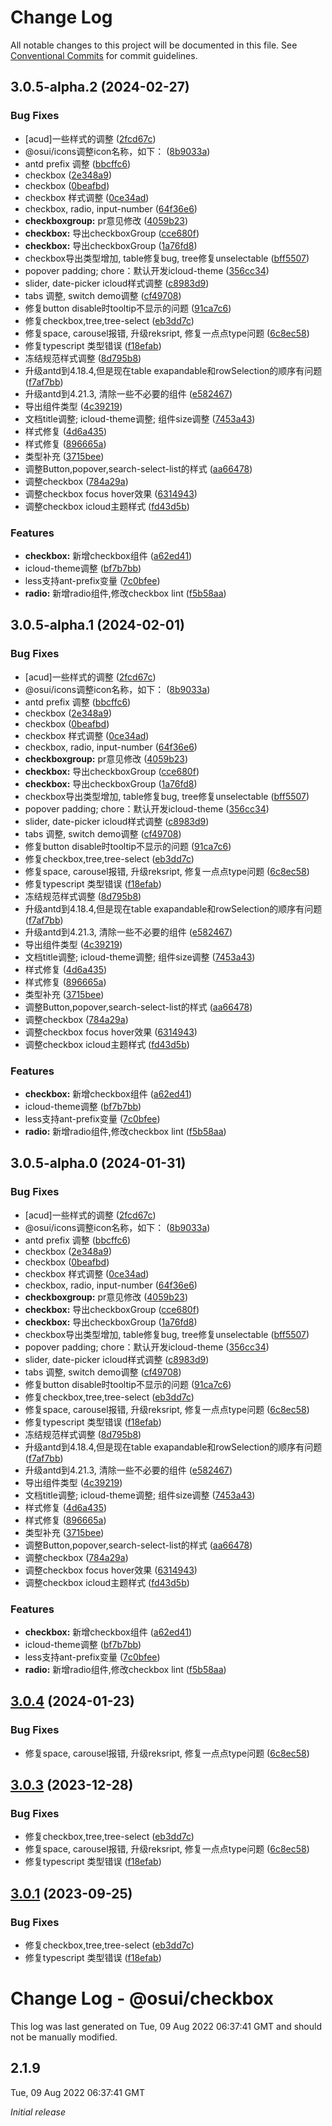 # Change Log

All notable changes to this project will be documented in this file.
See [Conventional Commits](https://conventionalcommits.org) for commit guidelines.

## 3.0.5-alpha.2 (2024-02-27)


### Bug Fixes

* [acud]一些样式的调整 ([2fcd67c](https://gitee.com/gitee-fe/osui/tree/master/commits/2fcd67c7d79c24e3262a505d3f8433e0fa1c7339))
* @osui/icons调整icon名称，如下： ([8b9033a](https://gitee.com/gitee-fe/osui/tree/master/commits/8b9033af14f14ebae853692523739ca22c64123a))
* antd prefix 调整 ([bbcffc6](https://gitee.com/gitee-fe/osui/tree/master/commits/bbcffc66f779b7232c933ad61054d3c18926ea5c))
* checkbox ([2e348a9](https://gitee.com/gitee-fe/osui/tree/master/commits/2e348a9edaa7be7fa08be9d215175d8fc693414e))
* checkbox ([0beafbd](https://gitee.com/gitee-fe/osui/tree/master/commits/0beafbdf3d0c58a661e1a350a1b8135fc4fb541d))
* checkbox 样式调整 ([0ce34ad](https://gitee.com/gitee-fe/osui/tree/master/commits/0ce34ad7c94f5c230ebd8266cf896224ece3d158))
* checkbox, radio, input-number ([64f36e6](https://gitee.com/gitee-fe/osui/tree/master/commits/64f36e6b6eb46a333a044a9452207866682d8df4))
* **checkboxgroup:** pr意见修改 ([4059b23](https://gitee.com/gitee-fe/osui/tree/master/commits/4059b23a1fa67c4458a6a5f4bfe600abd675b4fc))
* **checkbox:** 导出checkboxGroup ([cce680f](https://gitee.com/gitee-fe/osui/tree/master/commits/cce680f7ee1fa9570e690b2e457b49424f769e4a))
* **checkbox:** 导出checkboxGroup ([1a76fd8](https://gitee.com/gitee-fe/osui/tree/master/commits/1a76fd801d2d10b496e65d5229bfb7530c49a9e9))
* checkbox导出类型增加, table修复bug, tree修复unselectable ([bff5507](https://gitee.com/gitee-fe/osui/tree/master/commits/bff5507daf985701bc5d859ba6aba4cd01733673))
* popover padding; chore：默认开发icloud-theme ([356cc34](https://gitee.com/gitee-fe/osui/tree/master/commits/356cc34992918ffb6c3d30283b2810fed8e18e79))
* slider, date-picker icloud样式调整 ([c8983d9](https://gitee.com/gitee-fe/osui/tree/master/commits/c8983d9dbe90af5406e528e6b68f52677d320408))
* tabs 调整, switch demo调整 ([cf49708](https://gitee.com/gitee-fe/osui/tree/master/commits/cf49708576758e136486dd05ebfc4df1a69f623c))
* 修复button disable时tooltip不显示的问题 ([91ca7c6](https://gitee.com/gitee-fe/osui/tree/master/commits/91ca7c682d0fe97e2ea5cc11ae8665952310728c))
* 修复checkbox,tree,tree-select ([eb3dd7c](https://gitee.com/gitee-fe/osui/tree/master/commits/eb3dd7c4c00f68c702be3d0170dc2df8a2e01400))
* 修复space, carousel报错, 升级reksript, 修复一点点type问题 ([6c8ec58](https://gitee.com/gitee-fe/osui/tree/master/commits/6c8ec58c90fe5cc63ea6b332e6e443461d1285f2))
* 修复typescript 类型错误 ([f18efab](https://gitee.com/gitee-fe/osui/tree/master/commits/f18efab2a15a47cc163dceba128b521c5522063f))
* 冻结规范样式调整 ([8d795b8](https://gitee.com/gitee-fe/osui/tree/master/commits/8d795b8ebc6355ae8094f4c1e3252b6c50989c2f))
* 升级antd到4.18.4,但是现在table exapandable和rowSelection的顺序有问题 ([f7af7bb](https://gitee.com/gitee-fe/osui/tree/master/commits/f7af7bbad5ed53099f4cc4c97c5852e631846616))
* 升级antd到4.21.3, 清除一些不必要的组件 ([e582467](https://gitee.com/gitee-fe/osui/tree/master/commits/e58246764a8309a964b86f26fa229242d9241173))
* 导出组件类型 ([4c39219](https://gitee.com/gitee-fe/osui/tree/master/commits/4c3921907367349892ecf79631d2ad7f606deb74))
* 文档title调整; icloud-theme调整; 组件size调整 ([7453a43](https://gitee.com/gitee-fe/osui/tree/master/commits/7453a437fb419db875709b32f934ba9e3454f895))
* 样式修复 ([4d6a435](https://gitee.com/gitee-fe/osui/tree/master/commits/4d6a435d8619434d977ea4988b2aa8474f90ce59))
* 样式修复 ([896665a](https://gitee.com/gitee-fe/osui/tree/master/commits/896665a45f52be9a2896157f20125f8a77809e34))
* 类型补充 ([3715bee](https://gitee.com/gitee-fe/osui/tree/master/commits/3715bee406b59233ede86629c7d098b724ac5ee4))
* 调整Button,popover,search-select-list的样式 ([aa66478](https://gitee.com/gitee-fe/osui/tree/master/commits/aa66478c36f1b271c008b8ce71e923f218b68fb7))
* 调整checkbox ([784a29a](https://gitee.com/gitee-fe/osui/tree/master/commits/784a29aa88746f50ba9529ce1e895a4444557d55))
* 调整checkbox focus hover效果 ([6314943](https://gitee.com/gitee-fe/osui/tree/master/commits/6314943e776591c3eb1aa3a806558b21537f907f))
* 调整checkbox icloud主题样式 ([fd43d5b](https://gitee.com/gitee-fe/osui/tree/master/commits/fd43d5b6c846e19db8682b6b7ef70392844029f9))


### Features

* **checkbox:** 新增checkbox组件 ([a62ed41](https://gitee.com/gitee-fe/osui/tree/master/commits/a62ed4120967c10d1c15ec0775ac2ffc68f810fd))
* icloud-theme调整 ([bf7b7bb](https://gitee.com/gitee-fe/osui/tree/master/commits/bf7b7bb19b3b442273af9df94258492b684d0920))
* less支持ant-prefix变量 ([7c0bfee](https://gitee.com/gitee-fe/osui/tree/master/commits/7c0bfee0ef97d48d62cd58c448c26d146101c6c7))
* **radio:** 新增radio组件,修改checkbox lint ([f5b58aa](https://gitee.com/gitee-fe/osui/tree/master/commits/f5b58aab8b179caee6384dce7dd48de6b7a99021))





## 3.0.5-alpha.1 (2024-02-01)


### Bug Fixes

* [acud]一些样式的调整 ([2fcd67c](https://gitee.com/gitee-fe/osui/tree/master/commits/2fcd67c7d79c24e3262a505d3f8433e0fa1c7339))
* @osui/icons调整icon名称，如下： ([8b9033a](https://gitee.com/gitee-fe/osui/tree/master/commits/8b9033af14f14ebae853692523739ca22c64123a))
* antd prefix 调整 ([bbcffc6](https://gitee.com/gitee-fe/osui/tree/master/commits/bbcffc66f779b7232c933ad61054d3c18926ea5c))
* checkbox ([2e348a9](https://gitee.com/gitee-fe/osui/tree/master/commits/2e348a9edaa7be7fa08be9d215175d8fc693414e))
* checkbox ([0beafbd](https://gitee.com/gitee-fe/osui/tree/master/commits/0beafbdf3d0c58a661e1a350a1b8135fc4fb541d))
* checkbox 样式调整 ([0ce34ad](https://gitee.com/gitee-fe/osui/tree/master/commits/0ce34ad7c94f5c230ebd8266cf896224ece3d158))
* checkbox, radio, input-number ([64f36e6](https://gitee.com/gitee-fe/osui/tree/master/commits/64f36e6b6eb46a333a044a9452207866682d8df4))
* **checkboxgroup:** pr意见修改 ([4059b23](https://gitee.com/gitee-fe/osui/tree/master/commits/4059b23a1fa67c4458a6a5f4bfe600abd675b4fc))
* **checkbox:** 导出checkboxGroup ([cce680f](https://gitee.com/gitee-fe/osui/tree/master/commits/cce680f7ee1fa9570e690b2e457b49424f769e4a))
* **checkbox:** 导出checkboxGroup ([1a76fd8](https://gitee.com/gitee-fe/osui/tree/master/commits/1a76fd801d2d10b496e65d5229bfb7530c49a9e9))
* checkbox导出类型增加, table修复bug, tree修复unselectable ([bff5507](https://gitee.com/gitee-fe/osui/tree/master/commits/bff5507daf985701bc5d859ba6aba4cd01733673))
* popover padding; chore：默认开发icloud-theme ([356cc34](https://gitee.com/gitee-fe/osui/tree/master/commits/356cc34992918ffb6c3d30283b2810fed8e18e79))
* slider, date-picker icloud样式调整 ([c8983d9](https://gitee.com/gitee-fe/osui/tree/master/commits/c8983d9dbe90af5406e528e6b68f52677d320408))
* tabs 调整, switch demo调整 ([cf49708](https://gitee.com/gitee-fe/osui/tree/master/commits/cf49708576758e136486dd05ebfc4df1a69f623c))
* 修复button disable时tooltip不显示的问题 ([91ca7c6](https://gitee.com/gitee-fe/osui/tree/master/commits/91ca7c682d0fe97e2ea5cc11ae8665952310728c))
* 修复checkbox,tree,tree-select ([eb3dd7c](https://gitee.com/gitee-fe/osui/tree/master/commits/eb3dd7c4c00f68c702be3d0170dc2df8a2e01400))
* 修复space, carousel报错, 升级reksript, 修复一点点type问题 ([6c8ec58](https://gitee.com/gitee-fe/osui/tree/master/commits/6c8ec58c90fe5cc63ea6b332e6e443461d1285f2))
* 修复typescript 类型错误 ([f18efab](https://gitee.com/gitee-fe/osui/tree/master/commits/f18efab2a15a47cc163dceba128b521c5522063f))
* 冻结规范样式调整 ([8d795b8](https://gitee.com/gitee-fe/osui/tree/master/commits/8d795b8ebc6355ae8094f4c1e3252b6c50989c2f))
* 升级antd到4.18.4,但是现在table exapandable和rowSelection的顺序有问题 ([f7af7bb](https://gitee.com/gitee-fe/osui/tree/master/commits/f7af7bbad5ed53099f4cc4c97c5852e631846616))
* 升级antd到4.21.3, 清除一些不必要的组件 ([e582467](https://gitee.com/gitee-fe/osui/tree/master/commits/e58246764a8309a964b86f26fa229242d9241173))
* 导出组件类型 ([4c39219](https://gitee.com/gitee-fe/osui/tree/master/commits/4c3921907367349892ecf79631d2ad7f606deb74))
* 文档title调整; icloud-theme调整; 组件size调整 ([7453a43](https://gitee.com/gitee-fe/osui/tree/master/commits/7453a437fb419db875709b32f934ba9e3454f895))
* 样式修复 ([4d6a435](https://gitee.com/gitee-fe/osui/tree/master/commits/4d6a435d8619434d977ea4988b2aa8474f90ce59))
* 样式修复 ([896665a](https://gitee.com/gitee-fe/osui/tree/master/commits/896665a45f52be9a2896157f20125f8a77809e34))
* 类型补充 ([3715bee](https://gitee.com/gitee-fe/osui/tree/master/commits/3715bee406b59233ede86629c7d098b724ac5ee4))
* 调整Button,popover,search-select-list的样式 ([aa66478](https://gitee.com/gitee-fe/osui/tree/master/commits/aa66478c36f1b271c008b8ce71e923f218b68fb7))
* 调整checkbox ([784a29a](https://gitee.com/gitee-fe/osui/tree/master/commits/784a29aa88746f50ba9529ce1e895a4444557d55))
* 调整checkbox focus hover效果 ([6314943](https://gitee.com/gitee-fe/osui/tree/master/commits/6314943e776591c3eb1aa3a806558b21537f907f))
* 调整checkbox icloud主题样式 ([fd43d5b](https://gitee.com/gitee-fe/osui/tree/master/commits/fd43d5b6c846e19db8682b6b7ef70392844029f9))


### Features

* **checkbox:** 新增checkbox组件 ([a62ed41](https://gitee.com/gitee-fe/osui/tree/master/commits/a62ed4120967c10d1c15ec0775ac2ffc68f810fd))
* icloud-theme调整 ([bf7b7bb](https://gitee.com/gitee-fe/osui/tree/master/commits/bf7b7bb19b3b442273af9df94258492b684d0920))
* less支持ant-prefix变量 ([7c0bfee](https://gitee.com/gitee-fe/osui/tree/master/commits/7c0bfee0ef97d48d62cd58c448c26d146101c6c7))
* **radio:** 新增radio组件,修改checkbox lint ([f5b58aa](https://gitee.com/gitee-fe/osui/tree/master/commits/f5b58aab8b179caee6384dce7dd48de6b7a99021))





## 3.0.5-alpha.0 (2024-01-31)


### Bug Fixes

* [acud]一些样式的调整 ([2fcd67c](https://gitee.com/gitee-fe/osui/tree/master/commits/2fcd67c7d79c24e3262a505d3f8433e0fa1c7339))
* @osui/icons调整icon名称，如下： ([8b9033a](https://gitee.com/gitee-fe/osui/tree/master/commits/8b9033af14f14ebae853692523739ca22c64123a))
* antd prefix 调整 ([bbcffc6](https://gitee.com/gitee-fe/osui/tree/master/commits/bbcffc66f779b7232c933ad61054d3c18926ea5c))
* checkbox ([2e348a9](https://gitee.com/gitee-fe/osui/tree/master/commits/2e348a9edaa7be7fa08be9d215175d8fc693414e))
* checkbox ([0beafbd](https://gitee.com/gitee-fe/osui/tree/master/commits/0beafbdf3d0c58a661e1a350a1b8135fc4fb541d))
* checkbox 样式调整 ([0ce34ad](https://gitee.com/gitee-fe/osui/tree/master/commits/0ce34ad7c94f5c230ebd8266cf896224ece3d158))
* checkbox, radio, input-number ([64f36e6](https://gitee.com/gitee-fe/osui/tree/master/commits/64f36e6b6eb46a333a044a9452207866682d8df4))
* **checkboxgroup:** pr意见修改 ([4059b23](https://gitee.com/gitee-fe/osui/tree/master/commits/4059b23a1fa67c4458a6a5f4bfe600abd675b4fc))
* **checkbox:** 导出checkboxGroup ([cce680f](https://gitee.com/gitee-fe/osui/tree/master/commits/cce680f7ee1fa9570e690b2e457b49424f769e4a))
* **checkbox:** 导出checkboxGroup ([1a76fd8](https://gitee.com/gitee-fe/osui/tree/master/commits/1a76fd801d2d10b496e65d5229bfb7530c49a9e9))
* checkbox导出类型增加, table修复bug, tree修复unselectable ([bff5507](https://gitee.com/gitee-fe/osui/tree/master/commits/bff5507daf985701bc5d859ba6aba4cd01733673))
* popover padding; chore：默认开发icloud-theme ([356cc34](https://gitee.com/gitee-fe/osui/tree/master/commits/356cc34992918ffb6c3d30283b2810fed8e18e79))
* slider, date-picker icloud样式调整 ([c8983d9](https://gitee.com/gitee-fe/osui/tree/master/commits/c8983d9dbe90af5406e528e6b68f52677d320408))
* tabs 调整, switch demo调整 ([cf49708](https://gitee.com/gitee-fe/osui/tree/master/commits/cf49708576758e136486dd05ebfc4df1a69f623c))
* 修复button disable时tooltip不显示的问题 ([91ca7c6](https://gitee.com/gitee-fe/osui/tree/master/commits/91ca7c682d0fe97e2ea5cc11ae8665952310728c))
* 修复checkbox,tree,tree-select ([eb3dd7c](https://gitee.com/gitee-fe/osui/tree/master/commits/eb3dd7c4c00f68c702be3d0170dc2df8a2e01400))
* 修复space, carousel报错, 升级reksript, 修复一点点type问题 ([6c8ec58](https://gitee.com/gitee-fe/osui/tree/master/commits/6c8ec58c90fe5cc63ea6b332e6e443461d1285f2))
* 修复typescript 类型错误 ([f18efab](https://gitee.com/gitee-fe/osui/tree/master/commits/f18efab2a15a47cc163dceba128b521c5522063f))
* 冻结规范样式调整 ([8d795b8](https://gitee.com/gitee-fe/osui/tree/master/commits/8d795b8ebc6355ae8094f4c1e3252b6c50989c2f))
* 升级antd到4.18.4,但是现在table exapandable和rowSelection的顺序有问题 ([f7af7bb](https://gitee.com/gitee-fe/osui/tree/master/commits/f7af7bbad5ed53099f4cc4c97c5852e631846616))
* 升级antd到4.21.3, 清除一些不必要的组件 ([e582467](https://gitee.com/gitee-fe/osui/tree/master/commits/e58246764a8309a964b86f26fa229242d9241173))
* 导出组件类型 ([4c39219](https://gitee.com/gitee-fe/osui/tree/master/commits/4c3921907367349892ecf79631d2ad7f606deb74))
* 文档title调整; icloud-theme调整; 组件size调整 ([7453a43](https://gitee.com/gitee-fe/osui/tree/master/commits/7453a437fb419db875709b32f934ba9e3454f895))
* 样式修复 ([4d6a435](https://gitee.com/gitee-fe/osui/tree/master/commits/4d6a435d8619434d977ea4988b2aa8474f90ce59))
* 样式修复 ([896665a](https://gitee.com/gitee-fe/osui/tree/master/commits/896665a45f52be9a2896157f20125f8a77809e34))
* 类型补充 ([3715bee](https://gitee.com/gitee-fe/osui/tree/master/commits/3715bee406b59233ede86629c7d098b724ac5ee4))
* 调整Button,popover,search-select-list的样式 ([aa66478](https://gitee.com/gitee-fe/osui/tree/master/commits/aa66478c36f1b271c008b8ce71e923f218b68fb7))
* 调整checkbox ([784a29a](https://gitee.com/gitee-fe/osui/tree/master/commits/784a29aa88746f50ba9529ce1e895a4444557d55))
* 调整checkbox focus hover效果 ([6314943](https://gitee.com/gitee-fe/osui/tree/master/commits/6314943e776591c3eb1aa3a806558b21537f907f))
* 调整checkbox icloud主题样式 ([fd43d5b](https://gitee.com/gitee-fe/osui/tree/master/commits/fd43d5b6c846e19db8682b6b7ef70392844029f9))


### Features

* **checkbox:** 新增checkbox组件 ([a62ed41](https://gitee.com/gitee-fe/osui/tree/master/commits/a62ed4120967c10d1c15ec0775ac2ffc68f810fd))
* icloud-theme调整 ([bf7b7bb](https://gitee.com/gitee-fe/osui/tree/master/commits/bf7b7bb19b3b442273af9df94258492b684d0920))
* less支持ant-prefix变量 ([7c0bfee](https://gitee.com/gitee-fe/osui/tree/master/commits/7c0bfee0ef97d48d62cd58c448c26d146101c6c7))
* **radio:** 新增radio组件,修改checkbox lint ([f5b58aa](https://gitee.com/gitee-fe/osui/tree/master/commits/f5b58aab8b179caee6384dce7dd48de6b7a99021))





## [3.0.4](https://gitee.com/gitee-fe/osui/tree/master/compare/v3.0.1...v3.0.4) (2024-01-23)


### Bug Fixes

* 修复space, carousel报错, 升级reksript, 修复一点点type问题 ([6c8ec58](https://gitee.com/gitee-fe/osui/tree/master/commits/6c8ec58c90fe5cc63ea6b332e6e443461d1285f2))





## [3.0.3](https://gitee.com/gitee-fe/osui/tree/master/compare/v2.1.8...v3.0.3) (2023-12-28)


### Bug Fixes

* 修复checkbox,tree,tree-select ([eb3dd7c](https://gitee.com/gitee-fe/osui/tree/master/commits/eb3dd7c4c00f68c702be3d0170dc2df8a2e01400))
* 修复space, carousel报错, 升级reksript, 修复一点点type问题 ([6c8ec58](https://gitee.com/gitee-fe/osui/tree/master/commits/6c8ec58c90fe5cc63ea6b332e6e443461d1285f2))
* 修复typescript 类型错误 ([f18efab](https://gitee.com/gitee-fe/osui/tree/master/commits/f18efab2a15a47cc163dceba128b521c5522063f))





## [3.0.1](https://gitee.com/gitee-fe/osui/tree/master/compare/v2.1.8...v3.0.1) (2023-09-25)


### Bug Fixes

* 修复checkbox,tree,tree-select ([eb3dd7c](https://gitee.com/gitee-fe/osui/tree/master/commits/eb3dd7c4c00f68c702be3d0170dc2df8a2e01400))
* 修复typescript 类型错误 ([f18efab](https://gitee.com/gitee-fe/osui/tree/master/commits/f18efab2a15a47cc163dceba128b521c5522063f))





# Change Log - @osui/checkbox

This log was last generated on Tue, 09 Aug 2022 06:37:41 GMT and should not be manually modified.

## 2.1.9
Tue, 09 Aug 2022 06:37:41 GMT

_Initial release_
